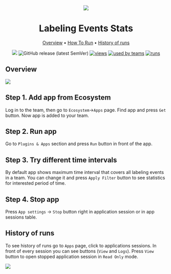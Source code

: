 <div align="center" markdown>

<img src="https://i.imgur.com/Z112V53.png"/>

# Labeling Events Stats

<p align="center">

  <a href="#Overview">Overview</a> •
  <a href="#How-To-Run">How To Run</a> •
  <a href="#History-Of-Runs">History of runs</a>
</p>

[![](https://img.shields.io/badge/slack-chat-green.svg?logo=slack)](https://supervise.ly/slack)
![GitHub release (latest SemVer)](https://img.shields.io/github/v/release/supervisely-ecosystem/labeling-events-stats)
[![views](https://app.supervise.ly/public/api/v3/ecosystem.counters?repo=supervisely-ecosystem/labeling-events-stats&counter=views&label=views)](https://supervise.ly)
[![used by teams](https://app.supervise.ly/public/api/v3/ecosystem.counters?repo=supervisely-ecosystem/labeling-events-stats&counter=downloads&label=used%20by%20teams)](https://supervise.ly)
[![runs](https://app.supervise.ly/public/api/v3/ecosystem.counters?repo=supervisely-ecosystem/labeling-events-stats&counter=runs&label=runs&123)](https://supervise.ly)

</div>

## Overview

<img src="https://i.imgur.com/HRCbXpl.png"/>



## Step 1. Add app from Ecosystem
Log in to the team, then go to `Ecosystem`->`Apps` page. Find app and press `Get` button. Now app is added to your team.

## Step 2. Run app

Go to `Plugins & Apps` section and press `Run` button in front of the app.

## Step 3. Try different time intervals

By default app shows maximum time interval that covers all labeling events in a team. You can change it and press `Apply Filter` button to see statistics for interested period of time. 

## Step 4. Stop app

Press `App settings` -> `Stop` button right in application session or in app sessions table.

## History of runs

To see history of runs go to `Apps` page, click to applications sessions. In front of every session you can see buttons (`View` and `Logs`). Press `View` button to open stopped application session in `Read Only` mode.

<img src="https://i.imgur.com/T4tgaJV.png"/>
